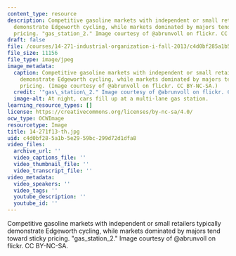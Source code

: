 ```yaml
---
content_type: resource
description: Competitive gasoline markets with independent or small retailers typically
  demonstrate Edgeworth cycling, while markets dominated by majors tend toward sticky
  pricing. "gas_station_2." Image courtesy of @abrunvoll on flickr. CC BY-NC-SA.
draft: false
file: /courses/14-271-industrial-organization-i-fall-2013/c4d0bf285a1b5e2959bc299d72d1dfa8_14-271f13-th.jpg
file_size: 11156
file_type: image/jpeg
image_metadata:
  caption: Competitive gasoline markets with independent or small retailers typically
    demonstrate Edgeworth cycling, while markets dominated by majors tend toward sticky
    pricing. (Image courtesy of @abrunvoll on flickr. CC BY-NC-SA.)
  credit: '"gas\_station\_2." Image courtesy of @abrunvoll on flickr. CC BY-NC-SA.'
  image-alt: At night, cars fill up at a multi-lane gas station.
learning_resource_types: []
license: https://creativecommons.org/licenses/by-nc-sa/4.0/
ocw_type: OCWImage
resourcetype: Image
title: 14-271f13-th.jpg
uid: c4d0bf28-5a1b-5e29-59bc-299d72d1dfa8
video_files:
  archive_url: ''
  video_captions_file: ''
  video_thumbnail_file: ''
  video_transcript_file: ''
video_metadata:
  video_speakers: ''
  video_tags: ''
  youtube_description: ''
  youtube_id: ''
---
```

Competitive gasoline markets with independent or small retailers typically demonstrate Edgeworth cycling, while markets dominated by majors tend toward sticky pricing. "gas\_station\_2." Image courtesy of @abrunvoll on flickr. CC BY-NC-SA.